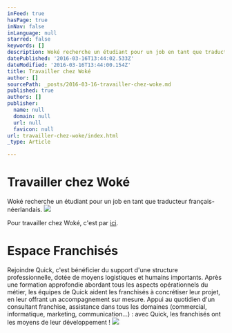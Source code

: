 ```yaml
---
inFeed: true
hasPage: true
inNav: false
inLanguage: null
starred: false
keywords: []
description: Woké recherche un étudiant pour un job en tant que traducteur français-néerlandais.
datePublished: '2016-03-16T13:44:02.533Z'
dateModified: '2016-03-16T13:44:00.154Z'
title: Travailler chez Woké
author: []
sourcePath: _posts/2016-03-16-travailler-chez-woke.md
published: true
authors: []
publisher:
  name: null
  domain: null
  url: null
  favicon: null
url: travailler-chez-woke/index.html
_type: Article

---
```

# Travailler chez Woké

Woké recherche un étudiant pour un job en tant que traducteur français-néerlandais.
![](https://the-grid-user-content.s3-us-west-2.amazonaws.com/74ac71a2-e9d4-4044-9fa8-ae05b884acb3.jpg)

Pour travailler chez Woké, c'est par [ici][0].

# Espace Franchisés

Rejoindre Quick, c'est bénéficier du support d'une structure professionnelle, dotée de moyens logistiques et humains importants. Après une formation approfondie abordant tous les aspects opérationnels du métier, les équipes de Quick aident les franchisés à concrétiser leur projet, en leur offrant un accompagnement sur mesure. Appui au quotidien d'un consultant franchise, assistance dans tous les domaines (commercial, informatique, marketing, communication...) : avec Quick, les franchisés ont les moyens de leur développement !
![](https://the-grid-user-content.s3-us-west-2.amazonaws.com/cda1df84-2bc7-42fc-96b9-e59031c2882a.png)

[0]: http://student.be/fr/jobs-etudiants/traducteur-francais-vers-neerlandais